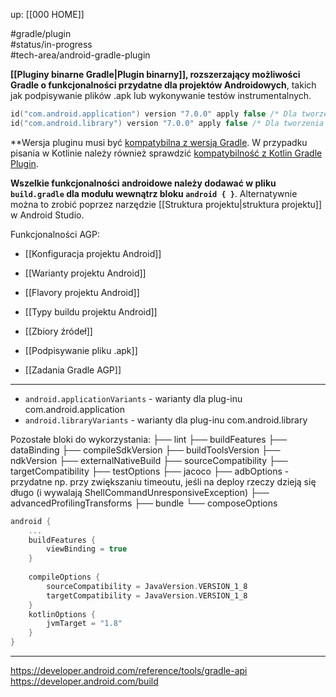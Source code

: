up: [[000 HOME]]

#gradle/plugin  
#status/in-progress  
#tech-area/android-gradle-plugin 

**[[Pluginy binarne Gradle|Plugin binarny]], rozszerzający możliwości Gradle o funkcjonalności przydatne dla projektów Androidowych**, takich jak podpisywanie plików .apk lub wykonywanie testów instrumentalnych. 

```kotlin
id("com.android.application") version "7.0.0" apply false /* Dla tworzenia aplikacji */
id("com.android.library") version "7.0.0" apply false /* Dla tworzenia biblioteki */
```

**Wersja pluginu musi być [kompatybilna z wersją Gradle](https://developer.android.com/build/releases/gradle-plugin#updating-gradle). W przypadku pisania w Kotlinie należy również sprawdzić [kompatybilność z Kotlin Gradle Plugin](https://kotlinlang.org/docs/gradle-configure-project.html#apply-the-plugin).

**Wszelkie funkcjonalności androidowe należy dodawać w pliku `build.gradle` dla modułu wewnątrz bloku `android { }`**. Alternatywnie można to zrobić poprzez narzędzie [[Struktura projektu|struktura projektu]] w Android Studio.

Funkcjonalności AGP:
- [[Konfiguracja projektu Android]]
- [[Warianty projektu Android]]
- [[Flavory projektu Android]]
- [[Typy buildu projektu Android]]
- [[Zbiory źródeł]]
- [[Podpisywanie pliku .apk]]

- [[Zadania Gradle AGP]]

---
- `android.applicationVariants` - warianty dla plug-inu com.android.application
- `android.libraryVariants` - warianty dla plug-inu com.android.library

Pozostałe bloki do wykorzystania:
├── lint 
├── buildFeatures 
├── dataBinding 
├── compileSdkVersion 
├── buildToolsVersion 
├── ndkVersion 
├── externalNativeBuild 
├── sourceCompatibility 
├── targetCompatibility 
├── testOptions 
├── jacoco 
├── adbOptions - przydatne np. przy zwiększaniu timeoutu, jeśli na deploy rzeczy dzieją się długo (i wywalają ShellCommandUnresponsiveException)
├── advancedProfilingTransforms 
├── bundle 
└── composeOptions


```kotlin
android {  
    ...
	buildFeatures {  
		viewBinding = true  
	}  
  
    compileOptions {  
        sourceCompatibility = JavaVersion.VERSION_1_8  
        targetCompatibility = JavaVersion.VERSION_1_8  
    }  
    kotlinOptions {  
        jvmTarget = "1.8"  
    }  
}
```

---
https://developer.android.com/reference/tools/gradle-api
https://developer.android.com/build